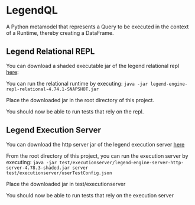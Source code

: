 # LegendQL

A Python metamodel that represents a Query to be executed in the context of a Runtime, thereby creating a DataFrame.

## Legend Relational REPL
You can download a shaded executable jar of the legend relational repl [here](https://www.icloud.com/iclouddrive/0b1JqLjnL-htafqLRf2kzg3bg#legend-engine-repl-relational-4.74.1-SNAPSHOT):

You can run the relational runtime by executing: `java -jar legend-engine-repl-relational-4.74.1-SNAPSHOT.jar`

Place the downloaded jar in the root directory of this project.

You should now be able to run tests that rely on the repl.

## Legend Execution Server
You can download the http server jar of the legend execution server [here](https://repo1.maven.org/maven2/org/finos/legend/engine/legend-engine-server-http-server/4.78.3/legend-engine-server-http-server-4.78.3-shaded.jar)

From the root directory of this project, you can run the execution server by executing: `java -jar test/executionserver/legend-engine-server-http-server-4.78.3-shaded.jar server test/executionserver/userTestConfig.json`

Place the downloaded jar in test/executionserver

You should now be able to run tests that rely on the execution server
